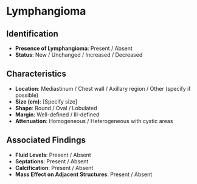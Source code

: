 
# Lymphangioma

## Identification

- **Presence of Lymphangioma**: Present / Absent
- **Status**: New / Unchanged / Increased / Decreased

## Characteristics

- **Location**: Mediastinum / Chest wall / Axillary region / Other (specify if possible)
- **Size (cm)**: [Specify size]
- **Shape**: Round / Oval / Lobulated
- **Margin**: Well-defined / Ill-defined
- **Attenuation**: Homogeneous / Heterogeneous with cystic areas

## Associated Findings

- **Fluid Levels**: Present / Absent
- **Septations**: Present / Absent
- **Calcification**: Present / Absent
- **Mass Effect on Adjacent Structures**: Present / Absent
